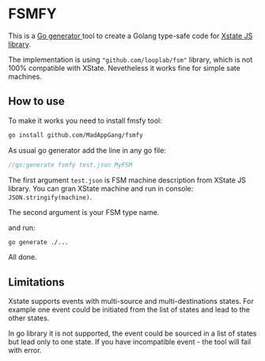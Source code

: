 # FSMFY
This is a [Go generator ](https://go.dev/blog/generate) tool to create a Golang type-safe code for [Xstate JS library](https://xstate.js.org/).

The implementation is using `"github.com/looplab/fsm"` library, which is not 100% compatible with XState. Nevetheless it works fine for simple sate machines.

## How to use



To make it works you need to install fmsfy tool:
```bash
go install github.com/MadAppGang/fsmfy
```

As usual go generator add the line in any go file:

```go
//go:generate fsmfy test.json MyFSM
```

The first argument `test.json` is FSM machine description from XState JS library. You can gran XState machine and run in console: `JSON.stringify(machine)`. 

The second argument is your FSM type name.

and run:
```bash
go generate ./...
```

All done.


## Limitations

Xstate supports events with multi-source and multi-destinations states. For example one event could be initiated from the list of states and lead to the other states.

In go library it is not supported, the event could be sourced in a list of states but lead only to one state. If you have incompatible event - the tool will fail with error.

